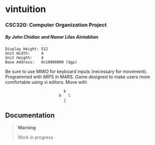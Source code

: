 # vintuition
### CSC320: Computer Organization Project
##### By John Chidiac and Nanar Lilas Aintablian

```
Display Height: 512
Unit Width:     4
Unit Height:    4
Base Address:   0x10008000 ($gp)
```
Be sure to use MMIO for keyboard inputs (necessary for movement).
Programmed with MIPS in MARS.
Game designed to make users more comfortable using vi editors. Move with

```
                          k
                        h   l
                          j     
```
                         
## Documentation

> **Warning**
> 
> Work in progress
